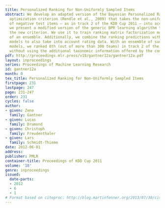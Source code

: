 ```yaml
---
title: Personalized Ranking for Non-Uniformly Sampled Items
abstract: We develop an adapted version of the Bayesian Personalized Ranking (BPR)
  optimization criterion (Rendle et al., 2009) that takes the non-uniform sampling
  of negative test items – as in track 2 of the KDD Cup 2011 – into account. Furthermore,
  we present a modified version of the generic BPR learning algorithm that maximizes
  the new criterion. We use it to train ranking matrix factorization models as components
  of an ensemble. Additionally, we combine the ranking predictions with rating prediction
  models to also take into account rating data. With an ensemble of such combined
  models, we ranked 8th (out of more than 300 teams) in track 2 of the KDD Cup 2011,
  without using the additional taxonomic information offered by the competition organizers.
pdf: http://proceedings.mlr.press/v18/gantner12a/gantner12a.pdf
layout: inproceedings
series: Proceedings of Machine Learning Research
id: gantner12a
month: 0
tex_title: Personalized Ranking for Non-Uniformly Sampled Items
firstpage: 231
lastpage: 247
page: 231-247
order: 231
cycles: false
author:
- given: Zeno
  family: Gantner
- given: Lucas
  family: Drumond
- given: Christoph
  family: Freudenthaler
- given: Lars
  family: Schmidt-Thieme
date: 2012-06-01
address:
publisher: PMLR
container-title: Proceedings of KDD Cup 2011
volume: '18'
genre: inproceedings
issued:
  date-parts:
  - 2012
  - 6
  - 1
# Format based on citeproc: http://blog.martinfenner.org/2013/07/30/citeproc-yaml-for-bibliographies/
---
```

